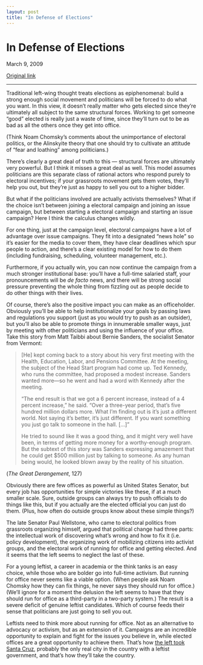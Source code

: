 ```yaml
---
layout: post
title: "In Defense of Elections"
---
```

In Defense of Elections
=======================

March 9, 2009

[Original link](http://www.aaronsw.com/weblog/proelections)

* * * * *

Traditional left-wing thought treats elections as epiphenomenal: build a
strong enough social movement and politicians will be forced to do what
you want. In this view, it doesn’t really matter who gets elected since
they’re ultimately all subject to the same structural forces. Working to
get someone “good” elected is really just a waste of time, since they’ll
turn out to be as bad as all the others once they get into office.

(Think Noam Chomsky’s comments about the unimportance of electoral
politics, or the Alinskyite theory that one should try to cultivate an
attitude of “fear and loathing” among politicians.)

There’s clearly a great deal of truth to this — structural forces are
ultimately very powerful. But I think it misses a great deal as well.
This model assumes politicians are this separate class of rational
actors who respond purely to electoral incentives; if your grassroots
movement gets them votes, they’ll help you out, but they’re just as
happy to sell you out to a higher bidder.

But what if the politicians involved are actually activists themselves?
What if the choice isn’t between joining a electoral campaign and
joining an issue campaign, but between starting a electoral campaign and
starting an issue campaign? Here I think the calculus changes wildly.

For one thing, just at the campaign level, electoral campaigns have a
lot of advantage over issue campaigns. They fit into a designated “news
hole” so it’s easier for the media to cover them, they have clear
deadlines which spur people to action, and there’s a clear existing
model for how to do them (including fundraising, scheduling, volunteer
management, etc.).

Furthermore, if you actually win, you can now continue the campaign from
a much stronger institutional base: you’ll have a full-time salaried
staff, your pronouncements will be *de facto* news, and there will be
strong social pressure preventing the whole thing from fizzling out as
people decide to do other things with their lives.

Of course, there’s also the positive impact you can make as an
officeholder. Obviously you’ll be able to help institutionalize your
goals by passing laws and regulations you support (just as you would try
to push as an outsider), but you’ll also be able to promote things in
innumerable smaller ways, just by meeting with other politicians and
using the influence of your office. Take this story from Matt Taibbi
about Bernie Sanders, the socialist Senator from Vermont:

> [He] kept coming back to a story about his very first meeting with the
> Health, Education, Labor, and Pensions Committee. At the meeting, the
> subject of the Head Start program had come up. Ted Kennedy, who runs
> the committee, had proposed a modest increase. Sanders wanted more—so
> he went and had a word with Kennedy after the meeting.
>
> “The end result is that we got a 6 percent increase, instead of a 4
> percent increase,” he said. “Over a three-year period, that’s five
> hundred million dollars more. What I’m finding out is it’s just a
> different world. Not saying it’s better, it’s just different. If you
> want something you just go talk to someone in the hall. […]”
>
> He tried to sound like it was a good thing, and it might very well
> have been, in terms of getting more money for a worthy-enough program.
> But the subtext of this story was Sanders expressing amazement that he
> could get \$500 million just by talking to someone. As any human being
> would, he looked blown away by the reality of his situation.

(*The Great Derangement*, 127)

Obviously there are few offices as powerful as United States Senator,
but every job has opportunities for simple victories like these, if at a
much smaller scale. Sure, outside groups can always try to push
officials to do things like this, but if you actually are the elected
official you can just do them. (Plus, how often do outside groups know
about these simple things?)

The late Senator Paul Wellstone, who came to electoral politics from
grassroots organizing himself, argued that political change had three
parts: the intellectual work of discovering what’s wrong and how to fix
it (i.e. policy development), the organizing work of mobilizing citizens
into activist groups, and the electoral work of running for office and
getting elected. And it seems that the left seems to neglect the last of
these.

For a young leftist, a career in academia or the think tanks is an easy
choice, while those who are bolder go into full-time activism. But
running for office never seems like a viable option. (When people ask
Noam Chomsky how they can fix things, he never says they should run for
office.) (We’ll ignore for a moment the delusion the left seems to have
that they should run for office as a third-party in a two-party system.)
The result is a severe deficit of genuine leftist candidates. Which of
course feeds their sense that politicians are just going to sell you
out.

Leftists need to think more about running for office. Not as an
alternative to advocacy or activism, but as an extension of it.
Campaigns are an incredible opportunity to explain and fight for the
issues you believe in, while elected offices are a great opportunity to
achieve them. That’s how [the left took Santa
Cruz](http://sociology.ucsc.edu/whorulesamerica/santacruz/progressive_politics.html),
probably the only real city in the country with a leftist government,
and that’s how they’ll take the country.
